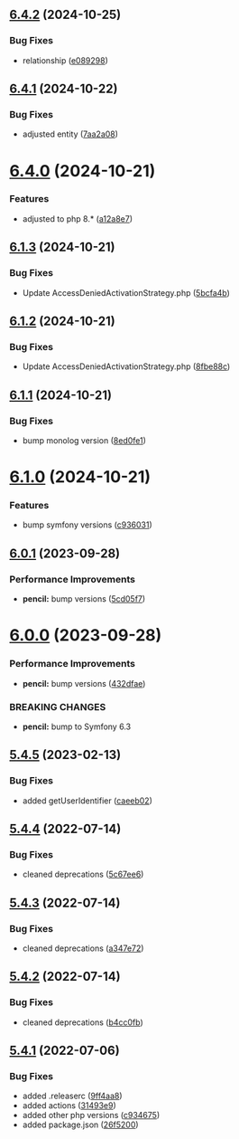 ## [6.4.2](https://github.com/netbull/AuthBundle/compare/v6.4.1...v6.4.2) (2024-10-25)


### Bug Fixes

* relationship ([e089298](https://github.com/netbull/AuthBundle/commit/e089298849a95db6029194199f216ee95eeb1106))

## [6.4.1](https://github.com/netbull/AuthBundle/compare/v6.4.0...v6.4.1) (2024-10-22)


### Bug Fixes

* adjusted entity ([7aa2a08](https://github.com/netbull/AuthBundle/commit/7aa2a08384f7b03eea2b4f03091a1d7a71adf308))

# [6.4.0](https://github.com/netbull/AuthBundle/compare/v6.3.0...v6.4.0) (2024-10-21)


### Features

* adjusted to php 8.* ([a12a8e7](https://github.com/netbull/AuthBundle/commit/a12a8e717995da0dcc73f5369cc9908c169a1444))

## [6.1.3](https://github.com/netbull/AuthBundle/compare/v6.1.2...v6.1.3) (2024-10-21)


### Bug Fixes

* Update AccessDeniedActivationStrategy.php ([5bcfa4b](https://github.com/netbull/AuthBundle/commit/5bcfa4b3ec01b29fc1ee4b2d5c9631cdb919289b))

## [6.1.2](https://github.com/netbull/AuthBundle/compare/v6.1.1...v6.1.2) (2024-10-21)


### Bug Fixes

* Update AccessDeniedActivationStrategy.php ([8fbe88c](https://github.com/netbull/AuthBundle/commit/8fbe88cfcf9eb8b4584096c4cbf6ba7cc1a8cc43))

## [6.1.1](https://github.com/netbull/AuthBundle/compare/v6.1.0...v6.1.1) (2024-10-21)


### Bug Fixes

* bump monolog version ([8ed0fe1](https://github.com/netbull/AuthBundle/commit/8ed0fe158831224a486a339cba8990da6c0161ad))

# [6.1.0](https://github.com/netbull/AuthBundle/compare/v6.0.1...v6.1.0) (2024-10-21)


### Features

* bump symfony versions ([c936031](https://github.com/netbull/AuthBundle/commit/c9360313d8a16baed8c310a4d1604b56d9921b80))

## [6.0.1](https://github.com/netbull/AuthBundle/compare/v6.0.0...v6.0.1) (2023-09-28)


### Performance Improvements

* **pencil:** bump versions ([5cd05f7](https://github.com/netbull/AuthBundle/commit/5cd05f7e78a838674a2bb6b188564e49467e5d9f))

# [6.0.0](https://github.com/netbull/AuthBundle/compare/v5.4.5...v6.0.0) (2023-09-28)


### Performance Improvements

* **pencil:** bump versions ([432dfae](https://github.com/netbull/AuthBundle/commit/432dfaea9d6a29908fb803bb429f5d6cd622f43a))


### BREAKING CHANGES

* **pencil:** bump to Symfony 6.3

## [5.4.5](https://github.com/netbull/AuthBundle/compare/v5.4.4...v5.4.5) (2023-02-13)


### Bug Fixes

* added getUserIdentifier ([caeeb02](https://github.com/netbull/AuthBundle/commit/caeeb024fb2a706025ff1943d2d58bbf32be6525))

## [5.4.4](https://github.com/netbull/AuthBundle/compare/v5.4.3...v5.4.4) (2022-07-14)


### Bug Fixes

* cleaned deprecations ([5c67ee6](https://github.com/netbull/AuthBundle/commit/5c67ee6ebd679227057107cb7b21a8b05724d59a))

## [5.4.3](https://github.com/netbull/AuthBundle/compare/v5.4.2...v5.4.3) (2022-07-14)


### Bug Fixes

* cleaned deprecations ([a347e72](https://github.com/netbull/AuthBundle/commit/a347e7247cd1aedc33e6428249af0daaf046f03d))

## [5.4.2](https://github.com/netbull/AuthBundle/compare/v5.4.1...v5.4.2) (2022-07-14)


### Bug Fixes

* cleaned deprecations ([b4cc0fb](https://github.com/netbull/AuthBundle/commit/b4cc0fb9d7f4accea0442ce021cd3b1912ac5139))

## [5.4.1](https://github.com/netbull/AuthBundle/compare/v5.4.0...v5.4.1) (2022-07-06)


### Bug Fixes

* added .releaserc ([9ff4aa8](https://github.com/netbull/AuthBundle/commit/9ff4aa8a4e04776d1edc9d3f3c8050823a07b8e1))
* added actions ([31493e9](https://github.com/netbull/AuthBundle/commit/31493e9bfe883c8b0609f3c3080e3a68306dd95b))
* added other php versions ([c934675](https://github.com/netbull/AuthBundle/commit/c93467594e7f1b827073b682b07ac13b758abf37))
* added package.json ([26f5200](https://github.com/netbull/AuthBundle/commit/26f5200e5599817efe4f8725b0dd900ab34df61f))
